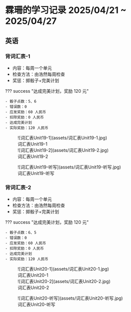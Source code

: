 # 霖珊的学习记录 2025/04/21 ~ 2025/04/27

## 英语

### 背词汇表-1

- 内容：每周一个单元
- 检查方法：由浩然每周检查
- 奖惩：掷骰子+完美计划

??? success "达成完美计划，奖励 120 元"

    - 骰子点数：5、6
    - 错误数：0
    - 应发奖励：60 人民币
    - 扣除奖励：0 人民币
    - 达成完美计划
    - 实际奖励：120 人民币

<figure markdown>
  ![词汇表Unit19-1](assets/词汇表Unit19-1.jpg)
  <figcaption><div class=normal_font>词汇表Unit19-1<div></figcaption>
  ![词汇表Unit19-2](assets/词汇表Unit19-2.jpg)
  <figcaption><div class=normal_font>词汇表Unit19-2<div></figcaption>
</figure>


<figure markdown>
  ![词汇表Unit19-听写](assets/词汇表Unit19-听写.jpg)
  <figcaption><div class=normal_font>词汇表Unit19-听写<div></figcaption>
</figure>

### 背词汇表-2

- 内容：每周一个单元
- 检查方法：由浩然每周检查
- 奖惩：掷骰子+完美计划

??? success "达成完美计划，奖励 120 元"

    - 骰子点数：6、5
    - 错误数：0
    - 应发奖励：60 人民币
    - 扣除奖励：0 人民币
    - 达成完美计划
    - 实际奖励：120 人民币

<figure markdown>
  ![词汇表Unit20-1](assets/词汇表Unit20-1.jpg)
  <figcaption><div class=normal_font>词汇表Unit20-1<div></figcaption>
  ![词汇表Unit20-2](assets/词汇表Unit20-2.jpg)
  <figcaption><div class=normal_font>词汇表Unit20-2<div></figcaption>
</figure>


<figure markdown>
  ![词汇表Unit20-听写](assets/词汇表Unit20-听写.jpg)
  <figcaption><div class=normal_font>词汇表Unit20-听写<div></figcaption>
</figure>


<style>
    .normal_font {
        font-style: normal;
    }
</style>
